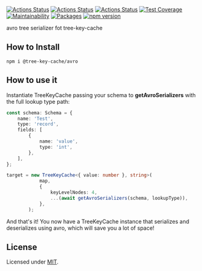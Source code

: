 [![Actions Status](https://github.com/Codibre/nodejs-tree-key-cache-avro/workflows/build/badge.svg)](https://github.com/Codibre/nodejs-tree-key-cache-avro/actions)
[![Actions Status](https://github.com/Codibre/nodejs-tree-key-cache-avro/workflows/test/badge.svg)](https://github.com/Codibre/nodejs-tree-key-cache-avro/actions)
[![Actions Status](https://github.com/Codibre/nodejs-tree-key-cache-avro/workflows/lint/badge.svg)](https://github.com/Codibre/nodejs-tree-key-cache-avro/actions)
[![Test Coverage](https://api.codeclimate.com/v1/badges/06192fe9ef64950d4ab7/test_coverage)](https://codeclimate.com/github/Codibre/nodejs-tree-key-cache-avro/test_coverage)
[![Maintainability](https://api.codeclimate.com/v1/badges/06192fe9ef64950d4ab7/maintainability)](https://codeclimate.com/github/Codibre/nodejs-tree-key-cache-avro/maintainability)
[![Packages](https://david-dm.org/Codibre/nodejs-tree-key-cache-avro.svg)](https://david-dm.org/Codibre/nodejs-tree-key-cache-avro)
[![npm version](https://badge.fury.io/js/%40tree-key-cache%2Favro.svg)](https://badge.fury.io/js/%40tree-key-cache%2Favro)

avro tree serializer fot tree-key-cache

## How to Install

```
npm i @tree-key-cache/avro
```


## How to use it

Instantiate TreeKeyCache passing your schema to **getAvroSerializers** with the full lookup type path:

```ts
const schema: Schema = {
	name: 'Test',
	type: 'record',
	fields: [
		{
			name: 'value',
			type: 'int',
		},
	],
};

target = new TreeKeyCache<{ value: number }, string>(
			map,
			{
				keyLevelNodes: 4,
				...(await getAvroSerializers(schema, lookupType)),
			},
		);
```

And that's it! You now have a TreeKeyCache instance that serializes and deserializes using avro, which will save you a lot of space!

## License

Licensed under [MIT](https://en.wikipedia.org/wiki/MIT_License).
